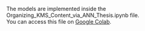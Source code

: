 The models are implemented inside the Organizing_KMS_Content_via_ANN_Thesis.ipynb file.<br>
You can access this file on [Google Colab](https://colab.research.google.com/drive/1tJuMjt3ePEr37NnfBFGG4L0w6aGFTykC?usp=sharing).
